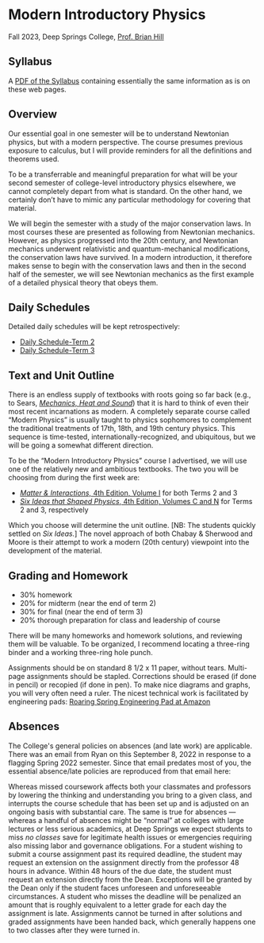 # Modern Introductory Physics

Fall 2023, Deep Springs College, [Prof. Brian Hill](https://brianhill.github.io)

## Syllabus

A [PDF of the Syllabus](./PhysicsSyllabus.pdf) containing essentially the same information as is on these web pages.

## Overview

Our essential goal in one semester will be to understand Newtonian physics, but with a modern perspective. The course presumes previous exposure to calculus, but I will provide reminders for all the definitions and theorems used.

To be a transferrable and meaningful preparation for what will be your second semester of college-level introductory physics elsewhere, we cannot completely depart from what is standard. On the other hand, we certainly don’t have to mimic any particular methodology for covering that material.

We will begin the semester with a study of the major conservation laws. In most courses these are presented as following from Newtonian mechanics. However, as physics progressed into the 20th century, and Newtonian mechanics underwent relativistic and quantum-mechanical modifications, the conservation laws have survived. In a modern introduction, it therefore makes sense to begin with the conservation laws and then in the second half of the semester, we will see Newtonian mechanics as the first example of a detailed physical theory that obeys them.

## Daily Schedules

Detailed daily schedules will be kept retrospectively:

* [Daily Schedule-Term 2](https://brianhill.github.io/physics/daily_schedule-term_2.html)
* [Daily Schedule-Term 3](https://brianhill.github.io/physics/daily_schedule-term_3.html)

## Text and Unit Outline

There is an endless supply of textbooks with roots going so far back (e.g., to Sears, [*Mechanics, Heat and Sound*](https://archive.org/details/mechanicsheatsou0000unse)) that it is hard
to think of even their most recent incarnations as modern. A completely separate course called &ldquo;Modern Physics&rdquo; is usually taught to physics sophomores to complement the traditional treatments of 17th, 18th, and 19th century physics. This sequence is time-tested, internationally-recognized, and ubiquitous, but we will be going a somewhat different direction.

To be the &ldquo;Modern Introductory Physics&rdquo; course I advertised, we will use one of the relatively new and ambitious textbooks. The two you will be choosing from during the first week are:

* [*Matter &amp; Interactions,* 4th Edition, Volume I](https://matterandinteractions.org) for both Terms 2 and 3
* [*Six Ideas that Shaped Physics*, 4th Edition, Volumes C and N](http://www.physics.pomona.edu/sixideas/) for Terms 2 and 3, respectively

Which you choose will determine the unit outline. \[NB: The students quickly settled on *Six Ideas.*\] The novel approach of both Chabay &amp; Sherwood and Moore is their attempt to work a modern (20th century) viewpoint into the development of the material.

## Grading and Homework

* 30% homework
* 20% for midterm (near the end of term 2)
* 30% for final (near the end of term 3)
* 20% thorough preparation for class and leadership of course 

There will be many homeworks and homework solutions, and reviewing them will be valuable. To be organized, I recommend locating a three-ring binder and a working three-ring hole punch.

Assignments should be on standard 8 1/2 x 11 paper, without tears. Multi-page assignments should be stapled. Corrections should be erased (if done in pencil) or recopied (if done in pen). To make nice diagrams and graphs, you will very often need a ruler. The nicest technical work is facilitated by engineering pads: [Roaring Spring Engineering Pad at Amazon](https://a.co/d/9vkXSes)

## Absences

The College's general policies on absences (and late work) are applicable. There was an email from  Ryan on this September 8, 2022 in response to a flagging Spring 2022 semester. Since that email predates most of you, the essential absence/late policies are reproduced from that email here:

Whereas missed coursework affects both your classmates and professors by lowering the thinking and understanding you bring to a given class, and interrupts the course schedule that has been set up and is adjusted on an ongoing basis with substantial care. The same is true for absences &mdash; whereas a handful of absences might be &ldquo;normal&rdquo; at colleges with large lectures or less serious academics, at Deep Springs we expect students to miss *no classes* save for legitimate health issues or emergencies requiring also missing labor and governance obligations. For a student wishing to submit a course assignment past its required deadline, the student may request an extension on the assignment directly from the professor 48 hours in advance. Within 48 hours of the due date, the student must request an extension directly from the Dean. Exceptions will be granted by the Dean only if the student faces unforeseen and unforeseeable circumstances. A student who misses the deadline will be penalized an amount that is roughly equivalent to a letter grade for each day the assignment is late. Assignments cannot be turned in after solutions and graded assignments have been handed back, which generally happens one to two classes after they were turned in.
